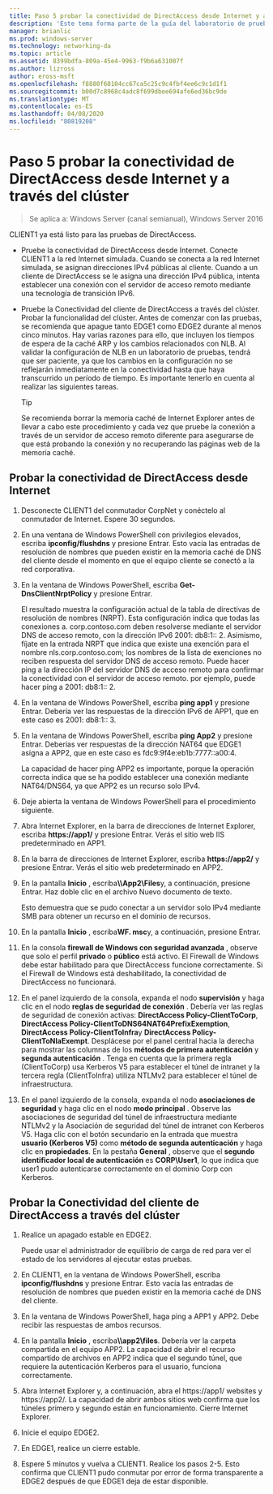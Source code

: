 ```yaml
---
title: Paso 5 probar la conectividad de DirectAccess desde Internet y a través del clúster
description: 'Este tema forma parte de la guía del laboratorio de pruebas: demostración de DirectAccess en un clúster con Windows NLB para Windows Server 2016'
manager: brianlic
ms.prod: windows-server
ms.technology: networking-da
ms.topic: article
ms.assetid: 8399bdfa-809a-45e4-9963-f9b6a631007f
ms.author: lizross
author: eross-msft
ms.openlocfilehash: f8880f60104cc67ca5c25c9c4fbf4ee6c9c1d1f1
ms.sourcegitcommit: b00d7c8968c4adc8f699dbee694afe6ed36bc9de
ms.translationtype: MT
ms.contentlocale: es-ES
ms.lasthandoff: 04/08/2020
ms.locfileid: "80819208"
---
```

# <a name="step-5-test-directaccess-connectivity-from-the-internet-and-through-the-cluster"></a>Paso 5 probar la conectividad de DirectAccess desde Internet y a través del clúster

>Se aplica a: Windows Server (canal semianual), Windows Server 2016

CLIENT1 ya está listo para las pruebas de DirectAccess.  
  
- Pruebe la conectividad de DirectAccess desde Internet. Conecte CLIENT1 a la red Internet simulada. Cuando se conecta a la red Internet simulada, se asignan direcciones IPv4 públicas al cliente. Cuando a un cliente de DirectAccess se le asigna una dirección IPv4 pública, intenta establecer una conexión con el servidor de acceso remoto mediante una tecnología de transición IPv6.  
  
- Pruebe la Conectividad del cliente de DirectAccess a través del clúster. Probar la funcionalidad del clúster. Antes de comenzar con las pruebas, se recomienda que apague tanto EDGE1 como EDGE2 durante al menos cinco minutos. Hay varias razones para ello, que incluyen los tiempos de espera de la caché ARP y los cambios relacionados con NLB. Al validar la configuración de NLB en un laboratorio de pruebas, tendrá que ser paciente, ya que los cambios en la configuración no se reflejarán inmediatamente en la conectividad hasta que haya transcurrido un período de tiempo. Es importante tenerlo en cuenta al realizar las siguientes tareas.  
  
    > [!TIP]  
    > Se recomienda borrar la memoria caché de Internet Explorer antes de llevar a cabo este procedimiento y cada vez que pruebe la conexión a través de un servidor de acceso remoto diferente para asegurarse de que está probando la conexión y no recuperando las páginas web de la memoria caché.  
  
## <a name="test-directaccess-connectivity-from-the-internet"></a>Probar la conectividad de DirectAccess desde Internet  
  
1. Desconecte CLIENT1 del conmutador CorpNet y conéctelo al conmutador de Internet. Espere 30 segundos.  
  
2. En una ventana de Windows PowerShell con privilegios elevados, escriba **ipconfig/flushdns** y presione Entrar. Esto vacía las entradas de resolución de nombres que pueden existir en la memoria caché de DNS del cliente desde el momento en que el equipo cliente se conectó a la red corporativa.  
  
3. En la ventana de Windows PowerShell, escriba **Get-DnsClientNrptPolicy** y presione Entrar.  
  
   El resultado muestra la configuración actual de la tabla de directivas de resolución de nombres (NRPT). Esta configuración indica que todas las conexiones a. corp.contoso.com deben resolverse mediante el servidor DNS de acceso remoto, con la dirección IPv6 2001: db8:1:: 2. Asimismo, fíjate en la entrada NRPT que indica que existe una exención para el nombre nls.corp.contoso.com; los nombres de la lista de exenciones no reciben respuesta del servidor DNS de acceso remoto. Puede hacer ping a la dirección IP del servidor DNS de acceso remoto para confirmar la conectividad con el servidor de acceso remoto. por ejemplo, puede hacer ping a 2001: db8:1:: 2.  
  
4. En la ventana de Windows PowerShell, escriba **ping app1** y presione Entrar. Debería ver las respuestas de la dirección IPv6 de APP1, que en este caso es 2001: db8:1:: 3.  
  
5. En la ventana de Windows PowerShell, escriba **ping App2** y presione Entrar. Deberías ver respuestas de la dirección NAT64 que EDGE1 asigna a APP2, que en este caso es fdc9:9f4e:eb1b:7777::a00:4.  
  
   La capacidad de hacer ping APP2 es importante, porque la operación correcta indica que se ha podido establecer una conexión mediante NAT64/DNS64, ya que APP2 es un recurso solo IPv4.  
  
6. Deje abierta la ventana de Windows PowerShell para el procedimiento siguiente.  
  
7. Abra Internet Explorer, en la barra de direcciones de Internet Explorer, escriba **https://app1/** y presione Entrar. Verás el sitio web IIS predeterminado en APP1.  
  
8. En la barra de direcciones de Internet Explorer, escriba **https://app2/** y presione Entrar. Verás el sitio web predeterminado en APP2.  
  
9. En la pantalla **Inicio** , escriba<strong>\\\App2\Files</strong>y, a continuación, presione Entrar. Haz doble clic en el archivo Nuevo documento de texto.  
  
    Esto demuestra que se pudo conectar a un servidor solo IPv4 mediante SMB para obtener un recurso en el dominio de recursos.  
  
10. En la pantalla **Inicio** , escriba**WF. msc**y, a continuación, presione Entrar.  
  
11. En la consola **firewall de Windows con seguridad avanzada** , observe que solo el perfil **privado** o **público** está activo. El Firewall de Windows debe estar habilitado para que DirectAccess funcione correctamente. Si el Firewall de Windows está deshabilitado, la conectividad de DirectAccess no funcionará.  
  
12. En el panel izquierdo de la consola, expanda el nodo **supervisión** y haga clic en el nodo **reglas de seguridad de conexión** . Debería ver las reglas de seguridad de conexión activas: **DirectAccess Policy-ClientToCorp**, **DirectAccess Policy-ClientToDNS64NAT64PrefixExemption**, **DirectAccess Policy-ClientToInfra**y **DirectAccess Policy-ClientToNlaExempt**. Desplácese por el panel central hacia la derecha para mostrar las columnas de los **métodos de primera autenticación** y **segunda autenticación** . Tenga en cuenta que la primera regla (ClientToCorp) usa Kerberos V5 para establecer el túnel de intranet y la tercera regla (ClientToInfra) utiliza NTLMv2 para establecer el túnel de infraestructura.  
  
13. En el panel izquierdo de la consola, expanda el nodo **asociaciones de seguridad** y haga clic en el nodo **modo principal** . Observe las asociaciones de seguridad del túnel de infraestructura mediante NTLMv2 y la Asociación de seguridad del túnel de intranet con Kerberos V5. Haga clic con el botón secundario en la entrada que muestra **usuario (Kerberos V5)** como **método de segunda autenticación** y haga clic en **propiedades**. En la pestaña **General** , observe que el **segundo identificador local de autenticación** es **CORP\User1**, lo que indica que user1 pudo autenticarse correctamente en el dominio Corp con Kerberos.  
  
## <a name="test-directaccess-client-connectivity-through-the-cluster"></a>Probar la Conectividad del cliente de DirectAccess a través del clúster  
  
1. Realice un apagado estable en EDGE2.  
  
   Puede usar el administrador de equilibrio de carga de red para ver el estado de los servidores al ejecutar estas pruebas.  
  
2. En CLIENT1, en la ventana de Windows PowerShell, escriba **ipconfig/flushdns** y presione Entrar. Esto vacía las entradas de resolución de nombres que pueden existir en la memoria caché de DNS del cliente.  
  
3. En la ventana de Windows PowerShell, haga ping a APP1 y APP2. Debe recibir las respuestas de ambos recursos.  
  
4. En la pantalla **Inicio** , escriba<strong>\\\app2\files</strong>. Debería ver la carpeta compartida en el equipo APP2. La capacidad de abrir el recurso compartido de archivos en APP2 indica que el segundo túnel, que requiere la autenticación Kerberos para el usuario, funciona correctamente.  
  
5. Abra Internet Explorer y, a continuación, abra el https://app1/ websites y https://app2/. La capacidad de abrir ambos sitios web confirma que los túneles primero y segundo están en funcionamiento. Cierre Internet Explorer.  
  
6. Inicie el equipo EDGE2.  
  
7. En EDGE1, realice un cierre estable.  
  
8. Espere 5 minutos y vuelva a CLIENT1. Realice los pasos 2-5. Esto confirma que CLIENT1 pudo conmutar por error de forma transparente a EDGE2 después de que EDGE1 deja de estar disponible.
